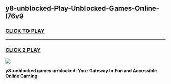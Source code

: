 
## y8-unblocked-Play-Unblocked-Games-Online-l76v9
<h3>
<a href="https://premium76.site?title=y8-unblocked&ref=25A">CLICK TO PLAY</a></h3>
<hr>

<h3>
<a href="https://premium76.site?title=y8-unblocked&ref=25A">CLICK 2 PLAY</a>
  
</h3>

<a href="https://premium76.site?title=y8-unblocked&ref=25A"><img src="https://clearcache.store/games.png"></a>


**y8-unblocked games unblocked: Your Gateway to Fun and Accessible Online Gaming**
